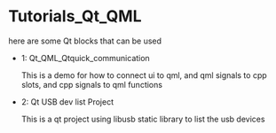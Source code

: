 # Tutorials_Qt_QML
here are some Qt blocks that can be used


- 1: Qt_QML_Qtquick_communication

  This is a demo for how to connect ui to qml, and qml signals to cpp slots, and cpp signals to qml functions

- 2: Qt USB dev list Project

  This is a qt project using libusb static library to list the usb devices
  
  
